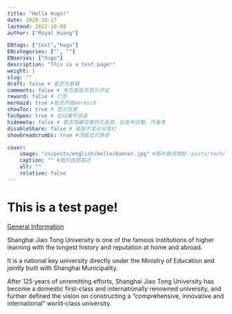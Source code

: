 ```yaml
---
title: "Hello Hugo!"
date: 2020-10-17
lastmod: 2022-10-08
author: ["Royal Huang"]

ENtags: ["test","hugo"]
ENcategories: ["", ""]
ENseries: ["hugo"]
description: "This is a test page!"
weight: 1
slug: ""
draft: false # 是否为草稿
comments: false # 本页面是否显示评论
reward: false # 打赏
mermaid: true #是否开启mermaid
showToc: true # 显示目录
TocOpen: true # 自动展开目录
hidemeta: false # 是否隐藏文章的元信息，如发布日期、作者等
disableShare: false # 底部不显示分享栏
showbreadcrumbs: true #顶部显示路径

cover:
    image: "cn/posts/english/hello/banner.jpg" #图片路径例如：posts/tech/123/123.png
    caption: "" #图片底部描述
    alt: ""
    relative: false
---
```


This is a test page!
===

[General Information](https://en.sjtu.edu.cn/about/general_information)

Shanghai Jiao Tong University is one of the famous institutions of higher learning with the longest history and reputation at home and abroad. 

It is a national key university directly under the Ministry of Education and jointly built with Shanghai Municipality. 

After 125 years of unremitting efforts, Shanghai Jiao Tong University has become a domestic first-class and internationally renowned university, and further defined the vision on constructing a “comprehensive, innovative and international” world-class university. 

